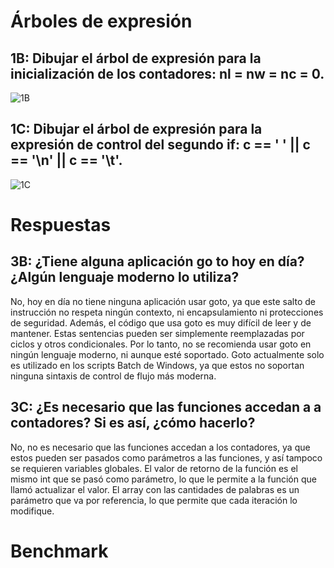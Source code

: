 # Árboles de expresión
## 1B: Dibujar el árbol de expresión para la inicialización de los contadores: nl = nw = nc = 0.
![1B](1B.jpg)

## 1C: Dibujar el árbol de expresión para la expresión de control del segundo if: c == ' ' || c == '\n' || c == '\t'.
![1C](1C.jpg)

# Respuestas
## 3B: ¿Tiene alguna aplicación go to hoy en día? ¿Algún lenguaje moderno lo utiliza?
No, hoy en día no tiene ninguna aplicación usar goto, ya que este salto de instrucción no respeta ningún contexto, ni encapsulamiento ni protecciones de seguridad. Además, el código que usa goto es muy difícil de leer y de mantener. Estas sentencias pueden ser simplemente reemplazadas por ciclos y otros condicionales. Por lo tanto, no se recomienda usar goto en ningún lenguaje moderno, ni aunque esté soportado.
Goto actualmente solo es utilizado en los scripts Batch de Windows, ya que estos no soportan ninguna sintaxis de control de flujo más moderna.
## 3C: ¿Es necesario que las funciones accedan a a contadores? Si es así, ¿cómo hacerlo?
No, no es necesario que las funciones accedan a los contadores, ya que estos pueden ser pasados como parámetros a las funciones, y así tampoco se requieren variables globales. El valor de retorno de la función es el mismo int que se pasó como parámetro, lo que le permite a la función que llamó actualizar el valor. El array con las cantidades de palabras es un parámetro que va por referencia, lo que permite que cada iteración lo modifique.
# Benchmark
